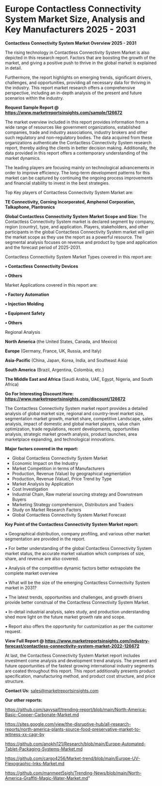 # Europe Contactless Connectivity System Market Size, Analysis and Key Manufacturers 2025 - 2031

<Strong> Contactless Connectivity System Market Overview 2025 - 2031</strong>

The rising technology in Contactless Connectivity System Market is also depicted in this research report. Factors that are boosting the growth of the market, and giving a positive push to thrive in the global market is explained in detail.

Furthermore, the report highlights on emerging trends, significant drivers, challenges, and opportunities, providing all necessary data for thriving in the industry. This report market research offers a comprehensive perspective, including an in-depth analysis of the present and future scenarios within the industry.

<strong>Request Sample Report @ <a href=https://www.marketreportsinsights.com/sample/126672>https://www.marketreportsinsights.com/sample/126672</a></strong>

The market overview included in this report provides information from a wide range of resources like government organizations, established companies, trade and industry associations, industry brokers and other such regulatory and non-regulatory bodies. The data acquired from these organizations authenticate the Contactless Connectivity System research report, thereby aiding the clients in better decision making. Additionally, the data provided in this report offers a contemporary understanding of the market dynamics.

The leading players are focusing mainly on technological advancements in order to improve efficiency. The long-term development patterns for this market can be captured by continuing the ongoing process improvements and financial stability to invest in the best strategies.

Top Key players of Contactless Connectivity System Market are:

<strong>TE Connectivity, Corning Incorporated, Amphenol Corporation, Talkaphone, Plantronics</strong>

<strong><b>Global Contactless Connectivity System Market Scope and Size:</b></strong>
The Contactless Connectivity System market is declared segment by company, region (country), type, and application. Players, stakeholders, and other participants in the global Contactless Connectivity System market will gain the market scope as they use the report as a powerful resource. The segmental analysis focuses on revenue and product by type and application and the forecast period of 2025-2031.

Contactless Connectivity System Market Types covered in this report are:

<strong>• Contactless Connectivity Devices

• Others</strong>

Market Applications covered in this report are:

<strong>• Factory Automation

• Injection Molding

• Equipment Safety

• Others</strong> 

Regional Analysis

<strong>North America</strong> (the United States, Canada, and Mexico)

<strong>Europe</strong> (Germany, France, UK, Russia, and Italy)

<strong>Asia-Pacific</strong> (China, Japan, Korea, India, and Southeast Asia)

<strong>South America</strong> (Brazil, Argentina, Colombia, etc.)

<strong>The Middle East and Africa</strong> (Saudi Arabia, UAE, Egypt, Nigeria, and South Africa)

<strong>Go For Interesting Discount Here: <a href=https://www.marketreportsinsights.com/discount/126672>https://www.marketreportsinsights.com/discount/126672</a></strong>

The Contactless Connectivity System market report provides a detailed analysis of global market size, regional and country-level market size, segmentation market growth, market share, competitive Landscape, sales analysis, impact of domestic and global market players, value chain optimization, trade regulations, recent developments, opportunities analysis, strategic market growth analysis, product launches, area marketplace expanding, and technological innovations.

<strong><b>Major factors covered in the report:</b></strong>
<ul>
  <li>Global Contactless Connectivity System Market </li>
  <li>Economic Impact on the Industry</li>
  <li>Market Competition in terms of Manufacturers</li>
  <li>Production, Revenue (Value) by geographical segmentation</li>
  <li>Production, Revenue (Value), Price Trend by Type</li>
  <li>Market Analysis by Application</li>
  <li>Cost Investigation</li>
  <li>Industrial Chain, Raw material sourcing strategy and Downstream Buyers</li>
  <li>Marketing Strategy comprehension, Distributors and Traders</li>
  <li>Study on Market Research Factors</li>
  <li>Global Contactless Connectivity System Market Forecast</li>
</ul>

<strong><b>Key Point of the Contactless Connectivity System Market report:</b></strong>

• Geographical distribution, company profiling, and various other market segmentation are provided in the report.

• For better understanding of the global Contactless Connectivity System market status, the accurate market valuation which comprises of size, share, and revenue are also covered.

• Analysis of the competitive dynamic factors better extrapolate the complete market overview

• What will be the size of the emerging Contactless Connectivity System market in 2031?

• The latest trends, opportunities and challenges, and growth drivers provide better construal of the Contactless Connectivity System Market.

• In-detail industrial analysis, sales study, and production understanding shed more light on the future market growth rate and scope.

• Report also offers the opportunity for customization as per the customer request.

<strong><b>View Full Report @ <a href=https://www.marketreportsinsights.com/industry-forecast/contactless-connectivity-system-market-2022-126672>https://www.marketreportsinsights.com/industry-forecast/contactless-connectivity-system-market-2022-126672</a></b></strong>


At last, the Contactless Connectivity System Market report includes investment come analysis and development trend analysis. The present and future opportunities of the fastest growing international industry segments are coated throughout this report. This report additionally presents product specification, manufacturing method, and product cost structure, and price structure.

<strong>Contact Us:</strong>
sales@marketreportsinsights.com

<strong>Our other reports:</strong>

<a href=https://github.com/sayysaif/trending-report/blob/main/North-America-Basic-Copper-Carbonate-Market.md>https://github.com/sayysaif/trending-report/blob/main/North-America-Basic-Copper-Carbonate-Market.md</a>

<a href=https://sites.google.com/view/the-disruptive-hub/all-research-reports/north-america-plants-source-food-preservative-market-to-witness-xx-cagr-by>https://sites.google.com/view/the-disruptive-hub/all-research-reports/north-america-plants-source-food-preservative-market-to-witness-xx-cagr-by</a>

<a href=https://github.com/anokhi121/Research/blob/main/Europe-Automated-Tablet-Packaging-Systems-Market.md>https://github.com/anokhi121/Research/blob/main/Europe-Automated-Tablet-Packaging-Systems-Market.md</a>

<a href=https://github.com/cargo4256/Market-trend/blob/main/Europe-UV-Flexographic-Inks-Market.md>https://github.com/cargo4256/Market-trend/blob/main/Europe-UV-Flexographic-Inks-Market.md</a>

<a href=https://github.com/manmeet5sigh/Trending-News/blob/main/North-America-Graffiti-Magic-Water-Market.md>https://github.com/manmeet5sigh/Trending-News/blob/main/North-America-Graffiti-Magic-Water-Market.md</a>"
